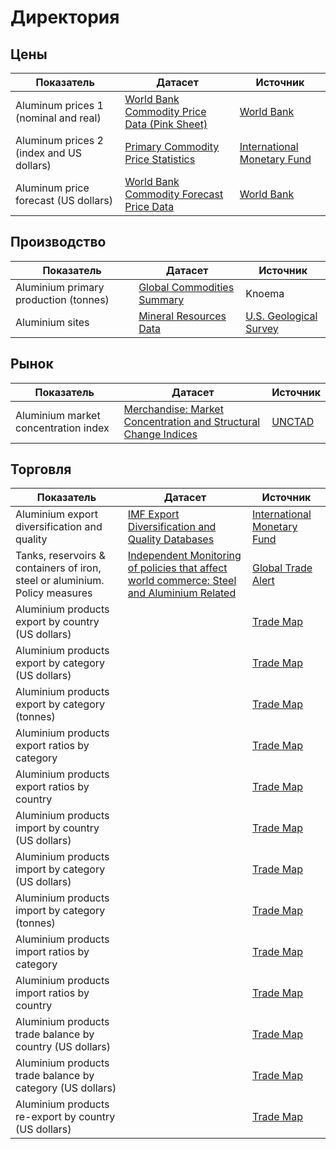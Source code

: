 # Директория

## Цены
| Показатель                               | Датасет                                                                                                                             | Источник                                                                                     |
| ---------------------------------------- | ----------------------------------------------------------------------------------------------------------------------------------- | -------------------------------------------------------------------------------------------- |
| Aluminum prices 1 (nominal and real)     | [World Bank Commodity Price Data (Pink Sheet)](https://public.knoema.com/fwozvye/world-bank-commodity-price-data-pink-sheet)        | [World Bank](https://www.worldbank.org/en/research/commodity-markets)                        |
| Aluminum prices 2 (index and US dollars) | [Primary Commodity Price Statistics](https://public.knoema.com/nvoozfc/primary-commodity-price-statistics)                          | [International Monetary Fund](https://data.imf.org/?sk=471DDDF8-D8A7-499A-81BA-5B332C01F8B9) |
| Aluminum price forecast (US dollars)     | [World Bank Commodity Forecast Price Data](https://public.knoema.com/ztbgeff/world-bank-commodity-forecast-price-data-october-2024) | [World Bank](https://www.worldbank.org/en/research/commodity-markets#3)                      |

## Производство
| Показатель                            | Датасет                                                                                    | Источник                                                |
| ------------------------------------- | ------------------------------------------------------------------------------------------ | ------------------------------------------------------- |
| Aluminium primary production (tonnes) | [Global Commodities Summary](https://public.knoema.com/ikaygle/global-commodities-summary) | Knoema                                                  |
| Aluminium sites                       | [Mineral Resources Data](https://public.knoema.com/mhicblg/mineral-resources-data-mrds)    | [U.S. Geological Survey](https://mrdata.usgs.gov/mrds/) |

## Рынок
| Показатель                           | Датасет                                                                                                                                                             | Источник                                            |
| ------------------------------------ | ------------------------------------------------------------------------------------------------------------------------------------------------------------------- | --------------------------------------------------- |
| Aluminium market concentration index | [Merchandise: Market Concentration and Structural Change Indices](https://public.knoema.com/rcbyefg/merchandise-market-concentration-and-structural-change-indices) | [UNCTAD](https://unctadstat.unctad.org/datacentre/) |

## Торговля
| Показатель                                                                  | Датасет                                                                                                                                                                                                                   | Источник                                                                                                  |
| --------------------------------------------------------------------------- | ------------------------------------------------------------------------------------------------------------------------------------------------------------------------------------------------------------------------- | --------------------------------------------------------------------------------------------------------- |
| Aluminium export diversification and quality                                | [IMF Export Diversification and Quality Databases](https://public.knoema.com/vfcvtl/imf-export-diversification-and-quality-databases)                                                                                     | [International Monetary Fund](https://www.imf.org/external/np/res/dfidimf/diversification.htm)            |
| Tanks, reservoirs & containers of iron, steel or aluminium. Policy measures | [Independent Monitoring of policies that affect world commerce: Steel and Aluminium Related](https://public.knoema.com/oawffpg/independent-monitoring-of-policies-that-affect-world-commerce-steel-and-aluminium-related) | [Global Trade Alert](https://www.globaltradealert.org/sector/422/period-from_20090101/period-to_20190325) |
| Aluminium products export by country (US dollars)                           |                                                                                                                                                                                                                           | [Trade Map](https://www.trademap.org)                                                                     |
| Aluminium products export by category (US dollars)                          |                                                                                                                                                                                                                           | [Trade Map](https://www.trademap.org)                                                                     |
| Aluminium products export by category (tonnes)                              |                                                                                                                                                                                                                           | [Trade Map](https://www.trademap.org)                                                                     |
| Aluminium products export ratios by category                                |                                                                                                                                                                                                                           | [Trade Map](https://www.trademap.org)                                                                     |
| Aluminium products export ratios by country                                 |                                                                                                                                                                                                                           | [Trade Map](https://www.trademap.org)                                                                     |
| Aluminium products import by country (US dollars)                           |                                                                                                                                                                                                                           | [Trade Map](https://www.trademap.org)                                                                     |
| Aluminium products import by category (US dollars)                          |                                                                                                                                                                                                                           | [Trade Map](https://www.trademap.org)                                                                     |
| Aluminium products import by category (tonnes)                              |                                                                                                                                                                                                                           | [Trade Map](https://www.trademap.org)                                                                     |
| Aluminium products import ratios by category                                |                                                                                                                                                                                                                           | [Trade Map](https://www.trademap.org)                                                                     |
| Aluminium products import ratios by country                                 |                                                                                                                                                                                                                           | [Trade Map](https://www.trademap.org)                                                                     |
| Aluminium products trade balance by country (US dollars)                    |                                                                                                                                                                                                                           | [Trade Map](https://www.trademap.org)                                                                     |
| Aluminium products trade balance by category (US dollars)                   |                                                                                                                                                                                                                           | [Trade Map](https://www.trademap.org)                                                                     |
| Aluminium products re-export by country (US dollars)                        |                                                                                                                                                                                                                           | [Trade Map](https://www.trademap.org)                                                                     |